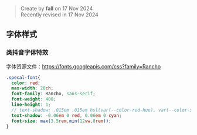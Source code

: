 > Create by **fall** on 17 Nov 2024<br/>
> Recently revised in 17 Nov 2024

## 字体样式

### 类抖音字体特效

字体资源文件：https://fonts.googleapis.com/css?family=Rancho

```scss
.specal-font{
  color: red;
  max-width: 20ch;
  font-family: Rancho, sans-serif;
  font-weight: 400;
  line-height: 1;
  // text-shadow: .015em .015em hsl(var(--color-red-hue), var(--color-saturation-high), 30%), var(--h1-highlight-offset) var(--h1-highlight-offset) var(--color-light);
  text-shadow: -0.06em 0 red, 0.06em 0 cyan;
  font-size: max(3.5rem,min(12vw,8rem));
}
```


